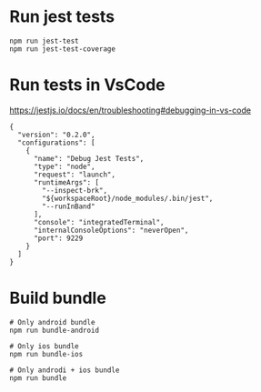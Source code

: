 # Run jest tests

```
npm run jest-test
npm run jest-test-coverage
```

# Run tests in VsCode

https://jestjs.io/docs/en/troubleshooting#debugging-in-vs-code

```
{
  "version": "0.2.0",
  "configurations": [
    {
      "name": "Debug Jest Tests",
      "type": "node",
      "request": "launch",
      "runtimeArgs": [
        "--inspect-brk",
        "${workspaceRoot}/node_modules/.bin/jest",
        "--runInBand"
      ],
      "console": "integratedTerminal",
      "internalConsoleOptions": "neverOpen",
      "port": 9229
    }
  ]
}
```

# Build bundle

```
# Only android bundle
npm run bundle-android

# Only ios bundle
npm run bundle-ios

# Only androdi + ios bundle
npm run bundle
```
